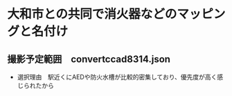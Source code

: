 # 大和市との共同で消火器などのマッピングと名付け

## 撮影予定範囲　convertccad8314.json　
- 選択理由　駅近くにAEDや防火水槽が比較的密集しており、優先度が高く感じられたから
